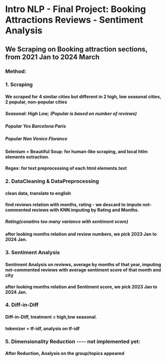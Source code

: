 # Intro NLP - Final Project: Booking Attractions Reviews - Sentiment Analysis

## We Scraping on Booking attraction sections, from 2021 Jan to 2024 March
 ### Method:
 ### 1. Scraping
 #### We scraped for 4 similar cities but different in 2 high, low seasonal cities, 2 popular, non-popular cities
 ##### Seasonal:   High          Low; (Popular is based on number of reviews)
 ##### Popular Yes Barcelona     Paris
 ##### Popular Non Venice        Florance
 #### Selenium + Beautiful Soup: for human-like scraping, and local htlm elements extraction. 
 #### Regex: for text preprocessing of each html elements.text

 ### 2. DataCleaning & DataPreprocessing
 #### clean data, translate to english
 #### find reviews relation with months, rating - we descard to impute not-commented reviews with KNN imputing by Rating and Months.
 ##### Rating(conatins too many variance with sentiment score)
 #### after looking months relation and review numbers, we pick 2023 Jan to 2024 Jan.

 
 ### 3. Sentiment Analysis
 #### Sentiment Analysis on reviews, average by months of that year, imputing not-commented reviews with average sentiment score of that month and city
 #### after looking months relation and Sentiment score, we pick 2023 Jan to 2024 Jan.

 ### 4. Diff-in-Diff
 #### Diff-in-Diff, treatment = high,low seasonal.
 #### tokenizer + tf-idf, analysis on tf-idf


 ### 5. Dimensionality Reduction ---- not implemented yet:
 #### After Reduction, Analysis on the group/topics appeared
